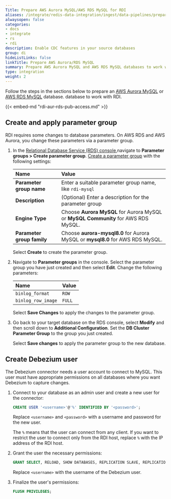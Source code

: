 ```yaml
---
Title: Prepare AWS Aurora MySQL/AWS RDS MySQL for RDI
aliases: /integrate/redis-data-integration/ingest/data-pipelines/prepare-dbs/aws-aurora-rds/aws-aur-mysql/
alwaysopen: false
categories:
- docs
- integrate
- rs
- rdi
description: Enable CDC features in your source databases
group: di
hideListLinks: false
linkTitle: Prepare AWS Aurora/RDS MySQL
summary: Prepare AWS Aurora MySQL and AWS RDS MySQL databases to work with Redis Data Integration.
type: integration
weight: 2
---
```


Follow the steps in the sections below to prepare an [AWS Aurora MySQL](https://docs.aws.amazon.com/AmazonRDS/latest/AuroraUserGuide/CHAP_GettingStartedAurora.CreatingConnecting.Aurora.html) or [AWS RDS MySQL](https://docs.aws.amazon.com/AmazonRDS/latest/UserGuide/CHAP_GettingStarted.CreatingConnecting.MySQL.html) database.
database to work with RDI.

{{< embed-md "rdi-aur-rds-pub-access.md" >}} 

## Create and apply parameter group

RDI requires some changes to database parameters. On AWS RDS and AWS Aurora, you change these parameters via a parameter group.

1. In the [Relational Database Service (RDS) console](https://console.aws.amazon.com/rds/),navigate to **Parameter groups > Create parameter group**. [Create a parameter group](https://docs.aws.amazon.com/AmazonRDS/latest/AuroraUserGuide/USER_WorkingWithParamGroups.CreatingCluster.html) with the following settings:

    | Name | Value |
    | :-- | :-- |
    | **Parameter group name**  | Enter a suitable parameter group name, like `rdi-mysql` |
    | **Description**  | (Optional) Enter a description for the parameter group |
    | **Engine Type**  | Choose **Aurora MySQL** for Aurora MySQL or **MySQL Community** for AWS RDS MySQL.  |
    | **Parameter group family**  | Choose **aurora-mysql8.0** for Aurora MySQL or **mysql8.0** for AWS RDS MySQL. |

    Select **Create** to create the parameter group.

1. Navigate to **Parameter groups** in the console. Select the parameter group you have just created and then select **Edit**. Change the following parameters:

    | Name | Value |
    | :-- | :-- |
    | `binlog_format`  | `ROW` |
    | `binlog_row_image`  | `FULL` |

    Select **Save Changes** to apply the changes to the parameter group.

1. Go back to your target database on the RDS console, select **Modify** and then scroll down to **Additional Configuration**. Set the **DB Cluster Parameter Group** to the group you just created. 

    Select **Save changes** to apply the parameter group to the new database.

## Create Debezium user

The Debezium connector needs a user account to connect to MySQL. This
user must have appropriate permissions on all databases where you want Debezium
to capture changes.

1. Connect to your database as an admin user and create a new user for the connector:

    ```sql
    CREATE USER '<username>'@'%' IDENTIFIED BY '<password>';
    ```

    Replace `<username>` and `<password>` with a username and password for the new user.

    The `%` means that the user can connect from any client. If you want to restrict the user to connect only from the RDI host, replace `%` with the IP address of the RDI host.

1. Grant the user the necessary permissions:

    ```sql
    GRANT SELECT, RELOAD, SHOW DATABASES, REPLICATION SLAVE, REPLICATION CLIENT, LOCK TABLES ON *.* TO '<username>'@'%';
    ```

    Replace `<username>` with the username of the Debezium user.

1. Finalize the user's permissions:

    ```sql
    FLUSH PRIVILEGES;
    ```
